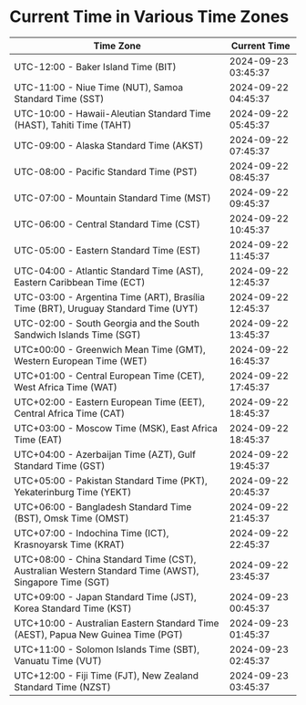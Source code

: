 # Current Time in Various Time Zones

| Time Zone | Current Time |
|-----------|--------------|
| UTC-12:00 - Baker Island Time (BIT) | 2024-09-23 03:45:37 |
| UTC-11:00 - Niue Time (NUT), Samoa Standard Time (SST) | 2024-09-22 04:45:37 |
| UTC-10:00 - Hawaii-Aleutian Standard Time (HAST), Tahiti Time (TAHT) | 2024-09-22 05:45:37 |
| UTC-09:00 - Alaska Standard Time (AKST) | 2024-09-22 07:45:37 |
| UTC-08:00 - Pacific Standard Time (PST) | 2024-09-22 08:45:37 |
| UTC-07:00 - Mountain Standard Time (MST) | 2024-09-22 09:45:37 |
| UTC-06:00 - Central Standard Time (CST) | 2024-09-22 10:45:37 |
| UTC-05:00 - Eastern Standard Time (EST) | 2024-09-22 11:45:37 |
| UTC-04:00 - Atlantic Standard Time (AST), Eastern Caribbean Time (ECT) | 2024-09-22 12:45:37 |
| UTC-03:00 - Argentina Time (ART), Brasília Time (BRT), Uruguay Standard Time (UYT) | 2024-09-22 12:45:37 |
| UTC-02:00 - South Georgia and the South Sandwich Islands Time (SGT) | 2024-09-22 13:45:37 |
| UTC±00:00 - Greenwich Mean Time (GMT), Western European Time (WET) | 2024-09-22 16:45:37 |
| UTC+01:00 - Central European Time (CET), West Africa Time (WAT) | 2024-09-22 17:45:37 |
| UTC+02:00 - Eastern European Time (EET), Central Africa Time (CAT) | 2024-09-22 18:45:37 |
| UTC+03:00 - Moscow Time (MSK), East Africa Time (EAT) | 2024-09-22 18:45:37 |
| UTC+04:00 - Azerbaijan Time (AZT), Gulf Standard Time (GST) | 2024-09-22 19:45:37 |
| UTC+05:00 - Pakistan Standard Time (PKT), Yekaterinburg Time (YEKT) | 2024-09-22 20:45:37 |
| UTC+06:00 - Bangladesh Standard Time (BST), Omsk Time (OMST) | 2024-09-22 21:45:37 |
| UTC+07:00 - Indochina Time (ICT), Krasnoyarsk Time (KRAT) | 2024-09-22 22:45:37 |
| UTC+08:00 - China Standard Time (CST), Australian Western Standard Time (AWST), Singapore Time (SGT) | 2024-09-22 23:45:37 |
| UTC+09:00 - Japan Standard Time (JST), Korea Standard Time (KST) | 2024-09-23 00:45:37 |
| UTC+10:00 - Australian Eastern Standard Time (AEST), Papua New Guinea Time (PGT) | 2024-09-23 01:45:37 |
| UTC+11:00 - Solomon Islands Time (SBT), Vanuatu Time (VUT) | 2024-09-23 02:45:37 |
| UTC+12:00 - Fiji Time (FJT), New Zealand Standard Time (NZST) | 2024-09-23 03:45:37 |
